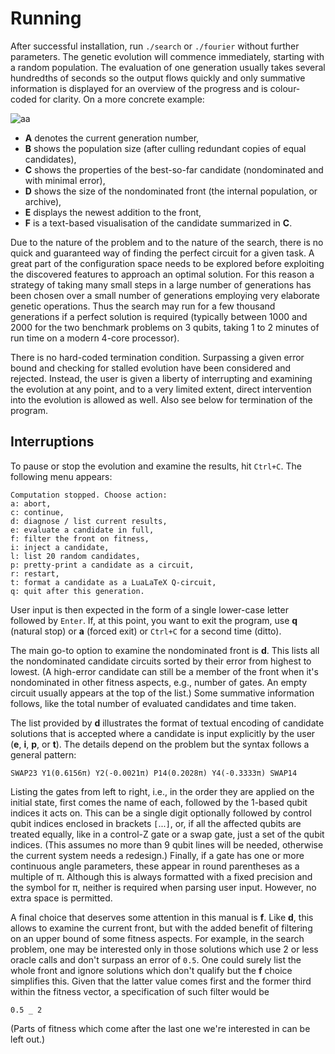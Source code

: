 # Running

After successful installation, run `./search` or `./fourier` without further parameters. The genetic evolution will commence immediately, starting with a random population. The evaluation of one generation usually takes several hundredths of seconds so the output flows quickly and only summative information is displayed for an overview of the progress and is colour-coded for clarity. On a more concrete example:

![aa](http://i.imgur.com/PV3Bj5q.png)

* **A** denotes the current generation number,
* **B** shows the population size (after culling redundant copies of equal candidates),
* **C** shows the properties of the best-so-far candidate (nondominated and with minimal error),
* **D** shows the size of the nondominated front (the internal population, or archive),
* **E** displays the newest addition to the front,
* **F** is a text-based visualisation of the candidate summarized in **C**.

Due to the nature of the problem and to the nature of the search, there is no quick and guaranteed way of finding the perfect circuit for a given task. A great part of the configuration space needs to be explored before exploiting the discovered features to approach an optimal solution. For this reason a strategy of taking many small steps in a large number of generations has been chosen over a small number of generations employing very elaborate genetic operations. Thus the search may run for a few thousand generations if a perfect solution is required (typically between 1000 and 2000 for the two benchmark problems on 3 qubits, taking 1 to 2 minutes of run time on a modern 4-core processor).

There is no hard-coded termination condition. Surpassing a given error bound and checking for stalled evolution have been considered and rejected. Instead, the user is given a liberty of interrupting and examining the evolution at any point, and to a very limited extent, direct intervention into the evolution is allowed as well. Also see below for termination of the program.

## Interruptions

To pause or stop the evolution and examine the results, hit `Ctrl+C`. The following menu appears:

```
Computation stopped. Choose action:
a: abort,
c: continue,
d: diagnose / list current results,
e: evaluate a candidate in full,
f: filter the front on fitness,
i: inject a candidate,
l: list 20 random candidates,
p: pretty-print a candidate as a circuit,
r: restart,
t: format a candidate as a LuaLaTeX Q-circuit,
q: quit after this generation.
```

User input is then expected in the form of a single lower-case letter followed by `Enter`. If, at this point, you want to exit the program, use **q** (natural stop) or **a** (forced exit) or `Ctrl+C` for a second time (ditto).

The main go-to option to examine the nondominated front is **d**. This lists all the nondominated candidate circuits sorted by their error from highest to lowest. (A high-error candidate can still be a member of the front when it's nondominated in other fitness aspects, e.g., number of gates. An empty circuit usually appears at the top of the list.) Some summative information follows, like the total number of evaluated candidates and time taken.

The list provided by **d** illustrates the format of textual encoding of candidate solutions that is accepted where a candidate is input explicitly by the user (**e**, **i**, **p**, or **t**). The details depend on the problem but the syntax follows a general pattern:

```
SWAP23 Y1(0.6156π) Y2(-0.0021π) P14(0.2028π) Y4(-0.3333π) SWAP14
```

Listing the gates from left to right, i.e., in the order they are applied on the initial state, first comes the name of each, followed by the 1-based qubit indices it acts on. This can be a single digit optionally followed by control qubit indices enclosed in brackets `[`...`]`, or, if all the affected qubits are treated equally, like in a control-Z gate or a swap gate, just a set of the qubit indices. (This assumes no more than 9 qubit lines will be needed, otherwise the current system needs a redesign.) Finally, if a gate has one or more continuous angle parameters, these appear in round parentheses as a multiple of π. Although this is always formatted with a fixed precision and the symbol for π, neither is required when parsing user input. However, no extra space is permitted.

A final choice that deserves some attention in this manual is **f**. Like **d**, this allows to examine the current front, but with the added benefit of filtering on an upper bound of some fitness aspects. For example, in the search problem, one may be interested only in those solutions which use 2 or less oracle calls and don't surpass an error of `0.5`. One could surely list the whole front and ignore solutions which don't qualify but the **f** choice simplifies this. Given that the latter value comes first and the former third within the fitness vector, a specification of such filter would be

```
0.5 _ 2
```

(Parts of fitness which come after the last one we're interested in can be left out.)
